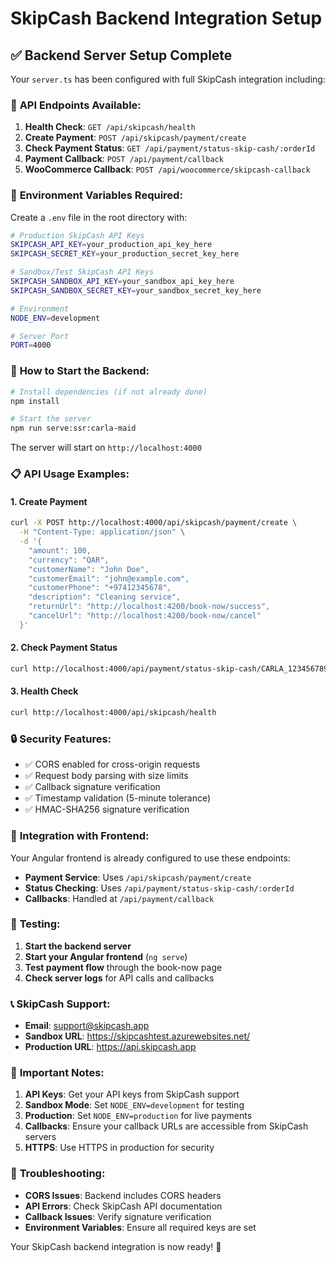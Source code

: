 # SkipCash Backend Integration Setup

## ✅ **Backend Server Setup Complete**

Your `server.ts` has been configured with full SkipCash integration including:

### 🔧 **API Endpoints Available:**

1. **Health Check**: `GET /api/skipcash/health`
2. **Create Payment**: `POST /api/skipcash/payment/create`
3. **Check Payment Status**: `GET /api/payment/status-skip-cash/:orderId`
4. **Payment Callback**: `POST /api/payment/callback`
5. **WooCommerce Callback**: `POST /api/woocommerce/skipcash-callback`

### 🔑 **Environment Variables Required:**

Create a `.env` file in the root directory with:

```bash
# Production SkipCash API Keys
SKIPCASH_API_KEY=your_production_api_key_here
SKIPCASH_SECRET_KEY=your_production_secret_key_here

# Sandbox/Test SkipCash API Keys
SKIPCASH_SANDBOX_API_KEY=your_sandbox_api_key_here
SKIPCASH_SANDBOX_SECRET_KEY=your_sandbox_secret_key_here

# Environment
NODE_ENV=development

# Server Port
PORT=4000
```

### 🚀 **How to Start the Backend:**

```bash
# Install dependencies (if not already done)
npm install

# Start the server
npm run serve:ssr:carla-maid
```

The server will start on `http://localhost:4000`

### 📋 **API Usage Examples:**

#### 1. Create Payment
```bash
curl -X POST http://localhost:4000/api/skipcash/payment/create \
  -H "Content-Type: application/json" \
  -d '{
    "amount": 100,
    "currency": "QAR",
    "customerName": "John Doe",
    "customerEmail": "john@example.com",
    "customerPhone": "+97412345678",
    "description": "Cleaning service",
    "returnUrl": "http://localhost:4200/book-now/success",
    "cancelUrl": "http://localhost:4200/book-now/cancel"
  }'
```

#### 2. Check Payment Status
```bash
curl http://localhost:4000/api/payment/status-skip-cash/CARLA_1234567890_abc123
```

#### 3. Health Check
```bash
curl http://localhost:4000/api/skipcash/health
```

### 🔒 **Security Features:**

- ✅ CORS enabled for cross-origin requests
- ✅ Request body parsing with size limits
- ✅ Callback signature verification
- ✅ Timestamp validation (5-minute tolerance)
- ✅ HMAC-SHA256 signature verification

### 🔄 **Integration with Frontend:**

Your Angular frontend is already configured to use these endpoints:

- **Payment Service**: Uses `/api/skipcash/payment/create`
- **Status Checking**: Uses `/api/payment/status-skip-cash/:orderId`
- **Callbacks**: Handled at `/api/payment/callback`

### 🧪 **Testing:**

1. **Start the backend server**
2. **Start your Angular frontend** (`ng serve`)
3. **Test payment flow** through the book-now page
4. **Check server logs** for API calls and callbacks

### 📞 **SkipCash Support:**

- **Email**: support@skipcash.app
- **Sandbox URL**: https://skipcashtest.azurewebsites.net/
- **Production URL**: https://api.skipcash.app

### 🚨 **Important Notes:**

1. **API Keys**: Get your API keys from SkipCash support
2. **Sandbox Mode**: Set `NODE_ENV=development` for testing
3. **Production**: Set `NODE_ENV=production` for live payments
4. **Callbacks**: Ensure your callback URLs are accessible from SkipCash servers
5. **HTTPS**: Use HTTPS in production for security

### 🔧 **Troubleshooting:**

- **CORS Issues**: Backend includes CORS headers
- **API Errors**: Check SkipCash API documentation
- **Callback Issues**: Verify signature verification
- **Environment Variables**: Ensure all required keys are set

Your SkipCash backend integration is now ready! 🎉 